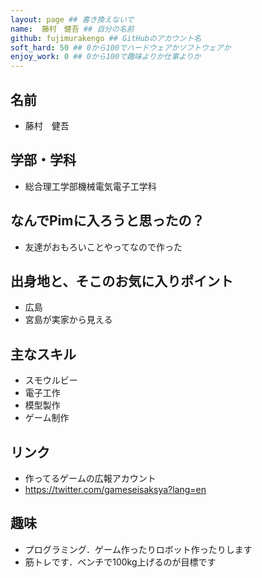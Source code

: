 ```yaml
---
layout: page ## 書き換えないで
name:  藤村　健吾 ## 自分の名前
github: fujimurakengo ## GitHubのアカウント名
soft_hard: 50 ## 0から100でハードウェアかソフトウェアか
enjoy_work: 0 ## 0から100で趣味よりか仕事よりか
---
```


## 名前
- 藤村　健吾

## 学部・学科
- 総合理工学部機械電気電子工学科

## なんでPimに入ろうと思ったの？
- 友達がおもろいことやってなので作った

## 出身地と、そこのお気に入りポイント
- 広島
- 宮島が実家から見える

## 主なスキル
- スモウルビー
- 電子工作
- 模型製作
- ゲーム制作

## リンク
- 作ってるゲームの広報アカウント
- https://twitter.com/gameseisaksya?lang=en

## 趣味
- プログラミング．ゲーム作ったりロボット作ったりします
- 筋トレです．ベンチで100kg上げるのが目標です
